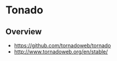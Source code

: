 # Tonado


## Overview

- https://github.com/tornadoweb/tornado
- http://www.tornadoweb.org/en/stable/
